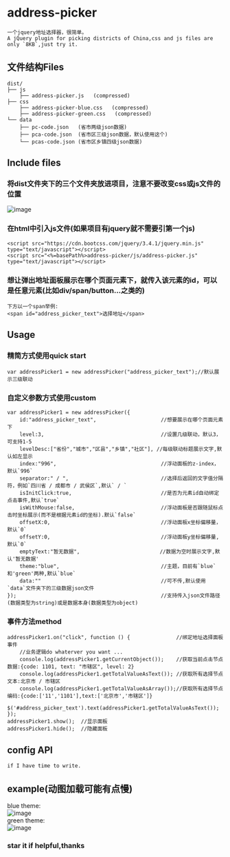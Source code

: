 # address-picker
    一个jquery地址选择器，很简单。
    A jQuery plugin for picking districts of China,css and js files are only `8KB`,just try it.
## 文件结构Files
    dist/
    ├── js
        ├── address-picker.js   (compressed)
    ├── css
        ├── address-picker-blue.css   (compressed)
        ├── address-picker-green.css   (compressed)
    └── data
        ├── pc-code.json   (省市两级json数据)
        ├── pca-code.json  (省市区三级json数据，默认使用这个)
        └── pcas-code.json (省市区乡镇四级json数据)
## Include files
### 将dist文件夹下的三个文件夹放进项目，注意不要改变css或js文件的位置
![image](https://github.com/huchuanfu/address-picker/blob/master/example/file-construct.jpg)
### 在html中引入js文件(如果项目有jquery就不需要引第一个js)
    <script src="https://cdn.bootcss.com/jquery/3.4.1/jquery.min.js" type="text/javascript"></script>
    <script src="<%=basePath%>address-picker/js/address-picker.js" type="text/javascript"></script>
### 想让弹出地址面板展示在哪个页面元素下，就传入该元素的id，可以是任意元素(比如div/span/button...之类的)
    下方以一个span举例:
    <span id="address_picker_text">选择地址</span>
## Usage
### 精简方式使用quick start
    var addressPicker1 = new addressPicker("address_picker_text");//默认展示三级联动
### 自定义参数方式使用custom
    var addressPicker1 = new addressPicker({
        id:"address_picker_text",                     //想要展示在哪个页面元素下
        level:3,                                      //设置几级联动，默认3，可支持1-5
        levelDesc:["省份","城市","区县","乡镇","社区"], //每级联动标题展示文字,默认如左显示
        index:"996",                                  //浮动面板的z-index，默认`996`
        separator:" / ",                              //选择后返回的文字值分隔符，例如`四川省 / 成都市 / 武侯区`,默认` / `
        isInitClick:true,                             //是否为元素id自动绑定点击事件,默认`true`
        isWithMouse:false,                            //浮动面板是否跟随鼠标点击时坐标展示(而不是根据元素id的坐标).默认`false`
        offsetX:0,                                    //浮动面板x坐标偏移量，默认`0`
        offsetY:0,                                    //浮动面板y坐标偏移量,默认`0`
        emptyText:"暂无数据",                          //数据为空时展示文字,默认'暂无数据'
        theme:"blue",                                 //主题，目前有`blue`和'green'两种,默认`blue`
        data:""                                       //可不传,默认使用`data`文件夹下的三级数据json文件
    });                                               //支持传入json文件路径(数据类型为string)或是数据本身(数据类型为object)
### 事件方法method
    addressPicker1.on("click", function () {               //绑定地址选择面板事件
        //业务逻辑do whaterver you want ...
        console.log(addressPicker1.getCurrentObject());    //获取当前点击节点数据:{code: 1101, text: "市辖区", level: 2}
        console.log(addressPicker1.getTotalValueAsText()); //获取所有选择节点文本:北京市 / 市辖区
        console.log(addressPicker1.getTotalValueAsArray());//获取所有选择节点编码:{code:['11','1101'],text:['北京市','市辖区']}
        $('#address_picker_text').text(addressPicker1.getTotalValueAsText());
	});
    addressPicker1.show();  //显示面板
    addressPicker1.hide();  //隐藏面板
## config API
    if I have time to write.
## example(动图加载可能有点慢)
blue theme:<br>
![image](https://github.com/huchuanfu/address-picker/blob/master/example/blue-gif.gif)
<br>green theme:<br>
![image](https://github.com/huchuanfu/address-picker/blob/master/example/green-gif.gif)
### star it if helpful,thanks
